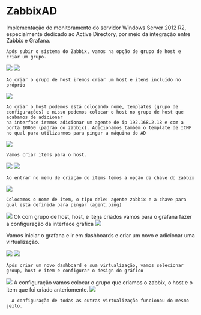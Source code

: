 # ZabbixAD
Implementação do monitoramento do servidor Windows Server 2012 R2, especialmente dedicado ao Active Directory, por meio da integração entre Zabbix e Grafana.

    Após subir o sistema do Zabbix, vamos na opção de grupo de host e criar um grupo.
<img src="zabbixx/image1.png"/>
<img src="zabbixx/image2.png"/>

    Ao criar o grupo de host iremos criar um host e itens incluído no próprio

<img src="zabbixx/image3.png"/>

    Ao criar o host podemos está colocando nome, templates (grupo de configurações) e nisso podemos colocar o host no grupo de host que acabamos de adicionar
    na interface iremos adicionar um agente de ip 192.168.2.18 e com a porta 10050 (padrão do zabbix). Adicionamos também o template de ICMP no qual para utilizarmos para pingar a máquina do AD

 <img src="zabbixx/image4.png"/>

    Vamos criar itens para o host.
<img src="zabbixx/image5.png"/>
<img src="zabbixx/image6.png"/>

    Ao entrar no menu de criação do items temos a opção da chave do zabbix
 <img src="zabbixx/image7.png"/>

    Colocamos o nome de item, o tipo dele: agente zabbix e a chave para qual está definida para pingar (agent.ping)
<img src="zabbixx/image8.png"/>
    Ok com grupo de host, host,  e itens criados vamos para o grafana fazer a configuração da interface gráfica 
 <img src="zabbixx/image9.png"/>

   Vamos iniciar o grafana e ir em dashboards e criar um novo e adicionar uma virtualização.
    
  <img src="zabbixx/image10.png"/>
  <img src="zabbixx/image11.png"/>
    
    Após criar um novo dashboard e sua virtualização, vamos selecionar group, host e item e configurar o design do gráfico 

  <img src="zabbixx/image12.png"/>
      A configuração vamos colocar o grupo que criamos o zabbix, o host e o item que foi criado anteriomente.
      
 <img src="zabbixx/image13.png"/>

      A configuração de todas as outras virtualização funcionou do mesmo jeito.
      
  
